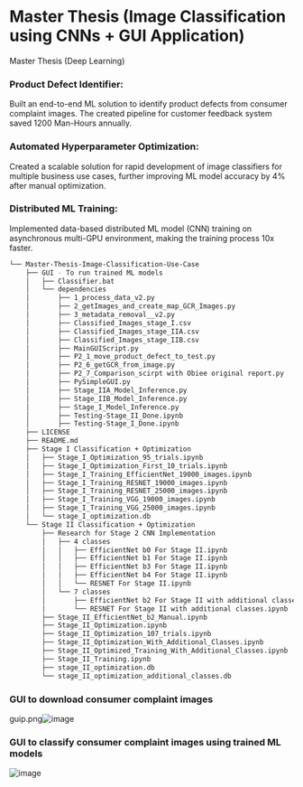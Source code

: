 # Master Thesis (Image Classification using CNNs + GUI Application)
Master Thesis (Deep Learning)

### Product Defect Identifier: 
Built an end-to-end ML solution to identify product defects from consumer complaint images. The created pipeline for customer feedback system saved 1200 Man-Hours annually.
### Automated Hyperparameter Optimization: 
Created a scalable solution for rapid development of image classifiers for multiple business use cases, further improving ML model accuracy by 4% after manual optimization.
### Distributed ML Training: 
Implemented data-based distributed ML model (CNN) training on asynchronous multi-GPU environment, making the training process 10x faster.


```bash
└── Master-Thesis-Image-Classification-Use-Case
    ├── GUI - To run trained ML models
    │   ├── Classifier.bat
    │   └── dependencies
    │       ├── 1_process_data_v2.py
    │       ├── 2_getImages_and_create_map_GCR_Images.py
    │       ├── 3_metadata_removal__v2.py
    │       ├── Classified_Images_stage_I.csv
    │       ├── Classified_Images_stage_IIA.csv
    │       ├── Classified_Images_stage_IIB.csv
    │       ├── MainGUIScript.py
    │       ├── P2_1_move_product_defect_to_test.py
    │       ├── P2_6_getGCR_from_image.py
    │       ├── P2_7_Comparison_scirpt with Obiee original report.py
    │       ├── PySimpleGUI.py
    │       ├── Stage_IIA_Model_Inference.py
    │       ├── Stage_IIB_Model_Inference.py
    │       ├── Stage_I_Model_Inference.py
    │       ├── Testing-Stage_II_Done.ipynb
    │       ├── Testing-Stage_I_Done.ipynb
    ├── LICENSE
    ├── README.md
    ├── Stage I Classification + Optimization
    │   ├── Stage_I_Optimization_95_trials.ipynb
    │   ├── Stage_I_Optimization_First_10_trials.ipynb
    │   ├── Stage_I_Training_EfficientNet_19000_images.ipynb
    │   ├── Stage_I_Training_RESNET_19000_images.ipynb
    │   ├── Stage_I_Training_RESNET_25000_images.ipynb
    │   ├── Stage_I_Training_VGG_19000_images.ipynb
    │   ├── Stage_I_Training_VGG_25000_images.ipynb
    │   └── stage_I_optimization.db
    └── Stage II Classification + Optimization
        ├── Research for Stage 2 CNN Implementation
        │   ├── 4 classes
        │   │   ├── EfficientNet b0 For Stage II.ipynb
        │   │   ├── EfficientNet b1 For Stage II.ipynb
        │   │   ├── EfficientNet b3 For Stage II.ipynb
        │   │   ├── EfficientNet b4 For Stage II.ipynb
        │   │   └── RESNET For Stage II.ipynb
        │   └── 7 classes
        │       ├── EfficientNet b2 For Stage II with additional classes.ipynb
        │       └── RESNET For Stage II with additional classes.ipynb
        ├── Stage_II_EfficientNet_b2_Manual.ipynb
        ├── Stage_II_Optimization.ipynb
        ├── Stage_II_Optimization_107_trials.ipynb
        ├── Stage_II_Optimization_With_Additional_Classes.ipynb
        ├── Stage_II_Optimized_Training_With_Additional_Classes.ipynb
        ├── Stage_II_Training.ipynb
        ├── stage_II_optimization.db
        └── stage_II_optimization_additional_classes.db
```

### GUI to download consumer complaint images

guip.png![image](https://user-images.githubusercontent.com/45121451/111883813-dd539a00-89bd-11eb-84c6-a44d0a956643.png)

### GUI to classify consumer complaint images using trained ML models

![image](https://user-images.githubusercontent.com/45121451/111883799-d2006e80-89bd-11eb-928a-1eb104d02f51.png)

